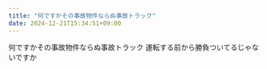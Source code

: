 ```yaml
---
title: "何ですかその事故物件ならぬ事故トラック"
date: 2024-12-21T15:34:51+09:00
---
```

何ですかその事故物件ならぬ事故トラック
運転する前から勝負ついてるじゃないですか
